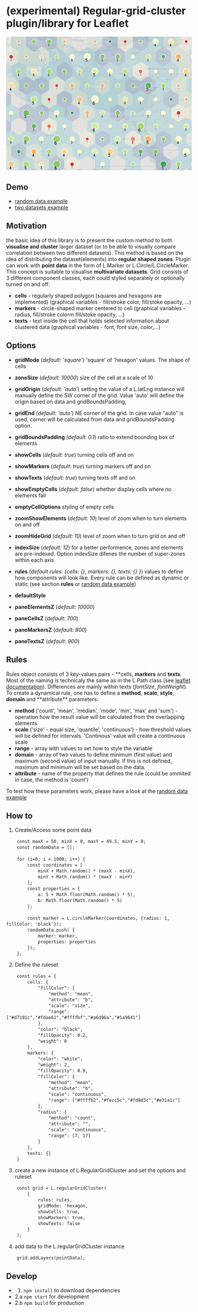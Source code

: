 # (experimental) Regular-grid-cluster plugin/library for Leaflet

![image](./img.png)

## Demo

- [random data example](https://adammertel.github.io/Leaflet.RegularGridCluster/demo/random_data)
- [two datasets example](https://adammertel.github.io/Leaflet.RegularGridCluster/demo/two_datasets)

## Motivation

the basic idea of this library is to present the custom method to both
**visualise and cluster** larger dataset (or to be able to visually compare
correlation between two different datasets). This method is based on the idea of
distributing the dataset(elements) into **regular shaped zones**. Plugin can
work with **point data** in the form of L.Marker or L.Circle/L.CircleMarker.
This concept is suitable to visualise **multivariate datasets**. Grid consists
of 3 different component classes, each could styled separately or optionally
turned on and off:

- **cells** - regularly shaped polygon (squares and hexagons are implemented)
  (graphical variables - fill/stroke color, fill/stoke opacity, ...)
- **markers** - circle-shaped marker centered to cell (graphical variables -
  radius, fill/stroke colorm fill/stoke opacity, ...)
- **texts** - text inside the cell that holds selected information about
  clustered data (graphical variables - font, font size, color,...)

## Options

- **gridMode** (_default: 'square'_) 'square' of 'hexagon' values. The shape of
  cells
- **zoneSize** (_default: 10000_) size of the cell at a scale of 10
- **gridOrigin** (_default: 'auto'_) setting the value of a L.latLng instance
  will manually define the SW corner of the grid. Value 'auto' will define the
  origin based on data and gridBoundsPadding,
- **gridEnd** (_default: 'auto'_) NE corner of the grid. In case value "auto" is
  used, corner will be calculated from data and gridBoundsPadding option.
- **gridBoundsPadding** (_default: 0.1_) ratio to extend bounding box of
  elements

- **showCells** (_default: true_) turning cells off and on
- **showMarkers** (_default: true_) turning markers off and on
- **showTexts** (_default: true_) turning texts off and on
- **showEmptyCells** (_default: false_) whether display cells where no elements
  fall
- **emptyCellOptions** styling of empty cells

* **zoomShowElements** (_default: 10_) level of zoom when to turn elements on
  and off
* **zoomHideGrid** (_default: 10_) level of zoom when to turn grid on and off

* **indexSize** (_default: 12_) for a better performence, zones and elements are
  pre-indexed. Option indexSize difenes the number of super-zones within each
  axis
* **rules** (_default rules: {cells: {}, markers: {}, texts: {} }_) values to
  define how components will look like. Every rule can be defined as dynamic or
  static (see section **rules** or
  [random data example](https://adammertel.github.io/Leaflet.RegularGridCluster/demo/random_data))
* **defaultStyle**

* **paneElementsZ** (_default: 10000_)
* **paneCellsZ** (_default: 700_)
* **paneMarkersZ** (_default: 800_)
* **paneTextsZ** (_default: 900_)

## Rules

Rules object consists of 3 key-values pairs - **cells, **markers** and
**texts**. Most of the naming is technicaly the same as in the L.Path class (see
[leaflet documentation](http://leafletjs.com/reference-1.0.3.html#path)).
Differences are mainly within texts (_fontSize_, _fontWeight_). To create a
dynamical rule, one has to define a **method**, **scale**, **style**, **domain**
and **attribute\*\* parameters:

- **method** ('count', 'mean', 'median', 'mode', 'min', 'max' and 'sum') -
  operation how the result value will be calculated from the overlapping
  elements
- **scale** ('size' - equal size, 'quantile', 'continuous') - how threshold
  values will be defined for intervals. 'Continous' value will create a
  continuous scale
- **range** - array with values to set how to style the variable
- **domain** - array of two values to define minimum (first value) and maximum
  (second value) of input manually. If this is not defined, maximum and minimum
  will be set based on the data.
- **attribute** - name of the property that defines the rule (could be ommited
  in case, the method is 'count')

To test how these parameters work, please have a look at the
[random data example](https://adammertel.github.io/Leaflet.RegularGridCluster/demo/random_data)

## How to

1. Create/Access some point data

```
    const maxX = 50, minX = 0, maxY = 49.5, minY = 0;
    const randomData = [];

    for (i=0; i < 1000; i++) {
        const coordinates = [
            minX + Math.random() * (maxX - minX),
            minY + Math.random() * (maxY - minY)
        ];
        const properties = {
            a: 5 + Math.floor(Math.random() * 5),
            b: Math.floor(Math.random() * 5)
        };

        const marker = L.circleMarker(coordinates, {radius: 1, fillColor: 'black'});
        randomData.push( {
            marker: marker,
            properties: properties
        });
    };
```

2. Define the ruleset

```
    const rules = {
        cells: {
            "fillColor": {
                "method": "mean",
                "attribute": "b",
                "scale": "size",
                "range": ["#d7191c","#fdae61","#ffffbf","#a6d96a","#1a9641"]
            },
            "color": "black",
            "fillOpacity": 0.2,
            "weight": 0
        },
        markers: {
            "color": "white",
            "weight": 2,
            "fillOpacity": 0.9,
            "fillColor": {
                "method": "mean",
                "attribute": "b",
                "scale": "continuous",
                "range": ["#ffffb2","#fecc5c","#fd8d3c","#e31a1c"]
            },
            "radius": {
                "method": "count",
                "attribute": "",
                "scale": "continuous",
                "range": [7, 17]
            }
        },
        texts: {}
    }
```

3. create a new instance of L.RegularGridCluster and set the options and ruleset

```
    const grid = L.regularGridCluster(
        {
            rules: rules,
            gridMode: 'hexagon,
            showCells: true,
            showMarkers: true,
            showTexts: false
        }
    );
```

4. add data to the L.regularGridCluster instance

```
    grid.addLayers(pointData);
```

## Develop

- 1. `npm install` to download dependencies
- 2.a `npm start` for development
- 2.b `npm build` for production
